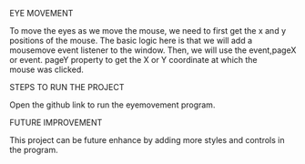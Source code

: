 EYE MOVEMENT

To move the eyes as we move the mouse, we need to first get the x and y positions of the mouse. The basic logic here is that we will add a mousemove event listener to the window. Then, we will use the event,pageX or event. pageY property to get the X or Y coordinate at which the mouse was clicked.

STEPS TO RUN THE PROJECT

Open the github link to run the eyemovement program.

FUTURE IMPROVEMENT

This project can be future enhance by adding more styles and controls in the program.
